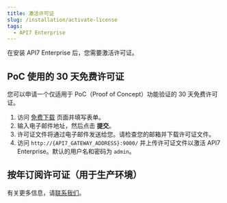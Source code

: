 ```yaml
---
title: 激活许可证
slug: /installation/activate-license
tags:
  - API7 Enterprise
---
```


在安装 API7 Enterprise 后，您需要激活许可证。

## PoC 使用的 30 天免费许可证

您可以申请一个仅适用于 PoC（Proof of Concept）功能验证的 30 天免费许可证。

1. 访问 [免费下载](https://api7.ai/try?product=enterprise) 页面并填写表单。
2. 输入电子邮件地址，然后点击 **提交**。
3. 许可证文件将通过电子邮件发送给您。请检查您的邮箱并下载许可证文件。
4. 访问 `http://{API7_GATEWAY_ADDRESS}:9000/` 并上传许可证文件以激活 API7 Enterprise。默认的用户名和密码为 `admin`。

## 按年订阅许可证（用于生产环境）

有关更多信息，请[联系我们](https://api7.ai/contact)。

